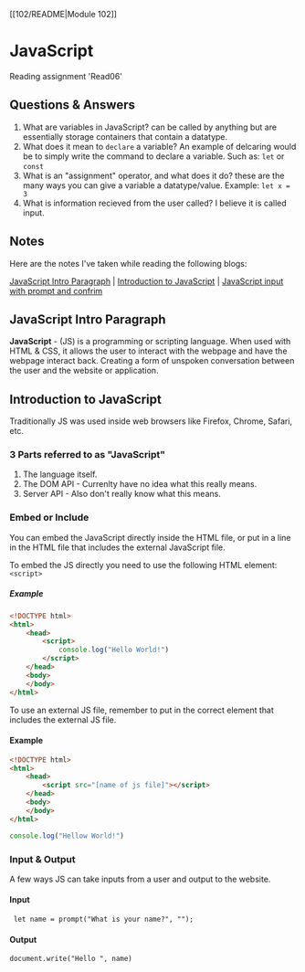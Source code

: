 [[102/README|Module 102]]
# JavaScript

Reading assignment 'Read06'

## Questions & Answers

1. What are variables in JavaScript? can be called by anything but are essentially storage containers that contain a datatype.
2. What does it mean to `declare` a variable? An example of delcaring would be to simply write the command to declare a variable. Such as: `let` or `const`
3. What is an "assignment" operator, and what does it do? these are the many ways you can give a variable a datatype/value. Example: `let x = 3`
4. What is information recieved from the user called? I believe it is called input.

## Notes

Here are the notes I've taken while reading the following blogs:

[JavaScript Intro Paragraph](https://developer.mozilla.org/en-US/docs/Web/JavaScript) \| [Introduction to JavaScript](https://code-maven.com/introduction-to-javascript) \| [JavaScript input with prompt and confrim](https://code-maven.com/javascript-input-with-prompt-and-confirm)

## JavaScript Intro Paragraph

**JavaScript** - (JS) is a programming or scripting language. When used with HTML & CSS, it allows the user to interact with the webpage and have the webpage interact back. Creating a form of unspoken conversation between the user and the website or application.

## Introduction to JavaScript

Traditionally JS was used inside web browsers like Firefox, Chrome, Safari, etc.

### 3 Parts referred to as "JavaScript"

1. The language itself.
2. The DOM API - Currenlty have no idea what this really means.
3. Server API - Also don't really know what this means.

### Embed or Include

You can embed the JavaScript directly inside the HTML file, or put in a line in the HTML file that includes the external JavaScript file. 

To embed the JS directly you need to use the following HTML element: `<script>`

##### Example

``` HTML
<!DOCTYPE html>
<html>
    <head>
        <script>
            console.log("Hello World!")
        </script> 
    </head>
    <body>
    </body>
</html>
```

To use an external JS file, remember to put in the correct element that includes the external JS file.

#### Example

``` HTML
<!DOCTYPE html>
<html>
    <head>
        <script src="[name of js file]"></script>
    </head>
    <body>
    </body>
</html>
```

``` js
console.log("Hellow World!")
```

### Input & Output

A few ways JS can take inputs from a user and output to the website. 

#### Input

` let name = prompt("What is your name?", "");`

#### Output

`document.write("Hello ", name)`